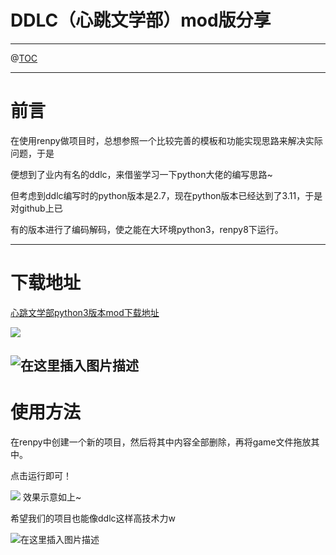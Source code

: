 ﻿# DDLC（心跳文学部）mod版分享



---



@[TOC](文章目录)

---

# 前言

在使用renpy做项目时，总想参照一个比较完善的模板和功能实现思路来解决实际问题，于是

便想到了业内有名的ddlc，来借鉴学习一下python大佬的编写思路~

但考虑到ddlc编写时的python版本是2.7，现在python版本已经达到了3.11，于是对github上已

有的版本进行了编码解码，使之能在大环境python3，renpy8下运行。

---

# 下载地址

[心跳文学部python3版本mod下载地址](https://github.com/YellowScrip/DokiDoki)

![](https://img-blog.csdnimg.cn/612dd56fc86b4e138d2291bb5fe7ba39.png#pic_center)

![在这里插入图片描述](https://img-blog.csdnimg.cn/9115068b681f4fa4af74880b2b498c59.png)
---

# 使用方法

在renpy中创建一个新的项目，然后将其中内容全部删除，再将game文件拖放其中。

点击运行即可！

![](https://img-blog.csdnimg.cn/048ca98f62344378bac5adb92d9d8efb.png)
效果示意如上~

希望我们的项目也能像ddlc这样高技术力w


![在这里插入图片描述](https://img-blog.csdnimg.cn/a033ff25168045babf9e44d88ed36f64.png#pic_center)

